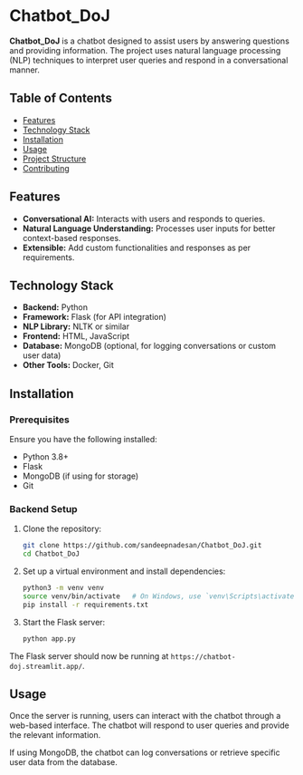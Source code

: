 # Chatbot_DoJ

**Chatbot_DoJ** is a chatbot designed to assist users by answering questions and providing information. The project uses natural language processing (NLP) techniques to interpret user queries and respond in a conversational manner.

## Table of Contents
- [Features](#features)
- [Technology Stack](#technology-stack)
- [Installation](#installation)
- [Usage](#usage)
- [Project Structure](#project-structure)
- [Contributing](#contributing)

## Features
- **Conversational AI:** Interacts with users and responds to queries.
- **Natural Language Understanding:** Processes user inputs for better context-based responses.
- **Extensible:** Add custom functionalities and responses as per requirements.

## Technology Stack
- **Backend:** Python
- **Framework:** Flask (for API integration)
- **NLP Library:** NLTK or similar
- **Frontend:** HTML, JavaScript
- **Database:** MongoDB (optional, for logging conversations or custom user data)
- **Other Tools:** Docker, Git

## Installation

### Prerequisites
Ensure you have the following installed:
- Python 3.8+
- Flask
- MongoDB (if using for storage)
- Git

### Backend Setup
1. Clone the repository:
    ```bash
    git clone https://github.com/sandeepnadesan/Chatbot_DoJ.git
    cd Chatbot_DoJ
    ```

2. Set up a virtual environment and install dependencies:
    ```bash
    python3 -m venv venv
    source venv/bin/activate   # On Windows, use `venv\Scripts\activate`
    pip install -r requirements.txt
    ```

3. Start the Flask server:
    ```bash
    python app.py
    ```

The Flask server should now be running at `https://chatbot-doj.streamlit.app/`.

## Usage
Once the server is running, users can interact with the chatbot through a web-based interface. The chatbot will respond to user queries and provide the relevant information.

If using MongoDB, the chatbot can log conversations or retrieve specific user data from the database.


